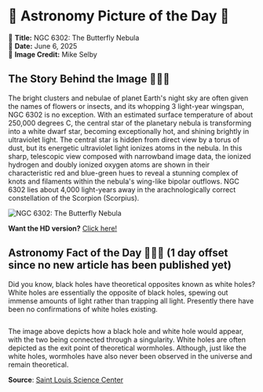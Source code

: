 # 🌌 Astronomy Picture of the Day 🌌
🔭 **Title:** NGC 6302: The Butterfly Nebula  
📅 **Date:** June 6, 2025  
📸 **Image Credit:** Mike Selby  

## The Story Behind the Image 🧑‍🚀🔭
The bright clusters and nebulae of planet Earth's night sky are often given the names of flowers or insects, and its whopping 3 light-year wingspan, NGC 6302 is no exception. With an estimated surface temperature of about 250,000 degrees C, the central star of the planetary nebula is transforming into a white dwarf star, becoming exceptionally hot, and shining brightly in ultraviolet light. The central star is hidden from direct view by a torus of dust, but its energetic ultraviolet light ionizes atoms in the nebula. In this sharp, telescopic view composed with narrowband image data, the ionized hydrogen and doubly ionized oxygen atoms are shown in their characteristic red and blue-green hues to reveal a stunning complex of knots and filaments within the nebula's wing-like bipolar outflows. NGC 6302 lies about 4,000 light-years away in the arachnologically correct constellation of the Scorpion (Scorpius).

![NGC 6302: The Butterfly Nebula](https://apod.nasa.gov/apod/image/2506/NGC-6302-LRGB-Ha-OIII_1024.jpg)

**Want the HD version?** [Click here!](https://apod.nasa.gov/apod/image/2506/NGC-6302-LRGB-Ha-OIII.jpg)

## Astronomy Fact of the Day 👩‍🚀🚀 (1 day offset since no new article has been published yet)
<p>Did you know, black holes have theoretical opposites known as white holes? White holes are essentially the opposite of black holes, spewing out immense amounts of light rather than trapping all light. Presently there have been no confirmations of white holes existing.</p>
<p><img src="https://www.slsc.org/wp-content/uploads/2025/06/jun-5.jpg" alt=""/></p>
<p>The image above depicts how a black hole and white hole would appear, with the two being connected through a singularity. White holes are often depicted as the exit point of theoretical wormholes. Although, just like the white holes, wormholes have also never been observed in the universe and remain theoretical.</p>

**Source**: [Saint Louis Science Center](https://www.slsc.org/astronomy-fact-of-the-day-june-5-2025/)
